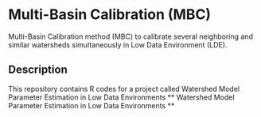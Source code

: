 # Multi-Basin Calibration (MBC)
Multi-Basin Calibration method (MBC) to calibrate several neighboring and similar watersheds simultaneously in Low Data Environment (LDE).


## Description
This repository contains R codes for a project called Watershed Model Parameter Estimation in Low Data Environments ** Watershed Model Parameter Estimation in Low Data Environments **
